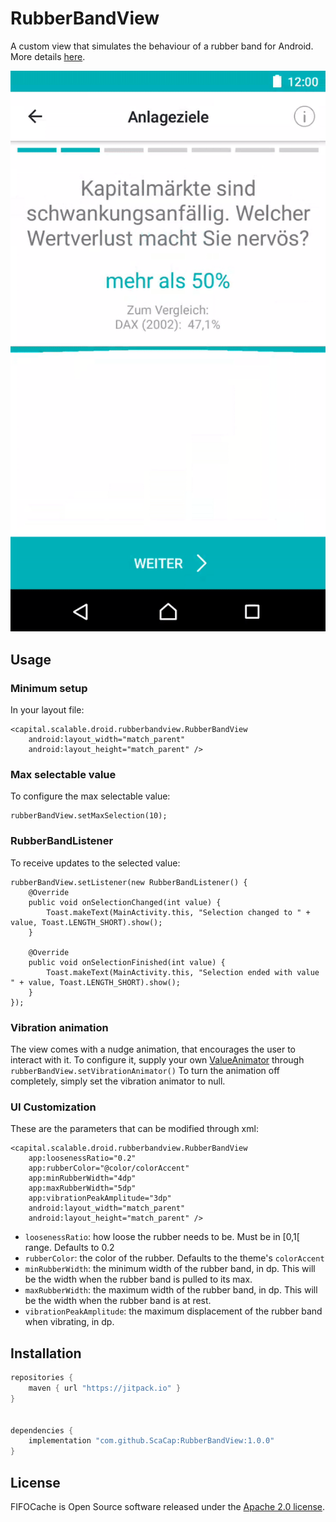 # RubberBandView

A custom view that simulates the behaviour of a rubber band for Android. More details [here](https://engineering.scalable.capital/2018/02/25/rubberbandview-a-custom-view.html).

![](screenshots/rubber_loading.gif)

## Usage

### Minimum setup

In your layout file:

```
<capital.scalable.droid.rubberbandview.RubberBandView
    android:layout_width="match_parent"
    android:layout_height="match_parent" />
```

### Max selectable value

To configure the max selectable value:
```
rubberBandView.setMaxSelection(10);
```


### RubberBandListener

To receive updates to the selected value:

```
rubberBandView.setListener(new RubberBandListener() {
    @Override
    public void onSelectionChanged(int value) {
        Toast.makeText(MainActivity.this, "Selection changed to " + value, Toast.LENGTH_SHORT).show();
    }

    @Override
    public void onSelectionFinished(int value) {
        Toast.makeText(MainActivity.this, "Selection ended with value " + value, Toast.LENGTH_SHORT).show();
    }
});
```

### Vibration animation

The view comes with a nudge animation, that encourages the user to interact with it.
To configure it, supply your own [ValueAnimator](https://developer.android.com/reference/android/animation/ValueAnimator.html) through `rubberBandView.setVibrationAnimator()`
To turn the animation off completely, simply set the vibration animator to null.

### UI Customization

These are the parameters that can be modified through xml:

```
<capital.scalable.droid.rubberbandview.RubberBandView
    app:loosenessRatio="0.2"
    app:rubberColor="@color/colorAccent"
    app:minRubberWidth="4dp"
    app:maxRubberWidth="5dp"
    app:vibrationPeakAmplitude="3dp"
    android:layout_width="match_parent"
    android:layout_height="match_parent" />
```

- `loosenessRatio`: how loose the rubber needs to be. Must be in [0,1[ range. Defaults to 0.2
- `rubberColor`: the color of the rubber. Defaults to the theme's `colorAccent`
- `minRubberWidth`: the minimum width of the rubber band, in dp. This will be the width when the rubber band is pulled to its max.
- `maxRubberWidth`: the maximum width of the rubber band, in dp. This will be the width when the rubber band is at rest.
- `vibrationPeakAmplitude`: the maximum displacement of the rubber band when vibrating, in dp.


## Installation

``` groovy
repositories {
    maven { url "https://jitpack.io" }
}


dependencies {
    implementation "com.github.ScaCap:RubberBandView:1.0.0"
}
```

## License

FIFOCache is Open Source software released under the [Apache 2.0 license](http://www.apache.org/licenses/LICENSE-2.0.html).
